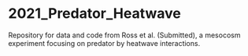 # 2021_Predator_Heatwave
Repository for data and code from Ross et al. (Submitted), a mesocosm experiment focusing on predator by heatwave interactions.
